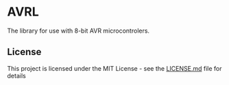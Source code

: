 # AVRL

The library for use with 8-bit AVR microcontrolers.

## License

This project is licensed under the MIT License - see the [LICENSE.md](LICENSE.md) file for details
